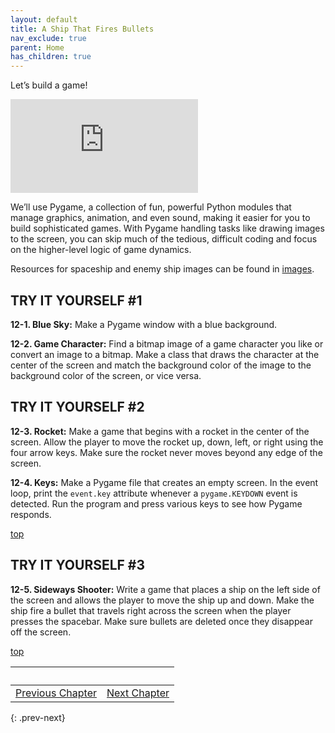 ```yaml
---
layout: default
title: A Ship That Fires Bullets
nav_exclude: true
parent: Home
has_children: true
---
```


Let’s build a game!

<iframe title="'gg good game galaga' by Matthew Henry @MatthewHenryDesign" alt="Good Game 3D animation in the style of Space Invaders" src="https://giphy.com/embed/RtpmUzMbynBeCgEa5E" frameBorder="0" class="giphy-embed"></iframe>

We’ll use Pygame, a collection of fun, powerful
Python modules that manage graphics, animation, and even sound, making
it easier for you to build sophisticated games. With Pygame handling
tasks like drawing images to the screen, you can skip much of the
tedious, difficult coding and focus on the higher-level logic of game
dynamics.

Resources for spaceship and enemy ship images can be found in [images](./images/index.md).

## TRY IT YOURSELF #1

<span id="ch12exe1"></span>**12-1. Blue Sky:** Make a Pygame window with
a blue background.

<span id="ch12exe2"></span>**12-2. Game Character:** Find a bitmap image
of a game character you like or convert an image to a bitmap. Make a
class that draws the character at the center of the screen and match the
background color of the image to the background color of the screen, or
vice versa.

## TRY IT YOURSELF #2

<span id="ch12exe3"></span>**12-3. Rocket:** Make a game that begins
with a rocket in the center of the screen. Allow the player to move the
rocket up, down, left, or right using the four arrow keys. Make sure the
rocket never moves beyond any edge of the screen.

<span id="ch12exe4"></span>**12-4. Keys:** Make a Pygame file that
creates an empty screen. In the event loop, print the `event.key`
attribute whenever a `pygame.KEYDOWN` event is detected. Run the program
and press various keys to see how Pygame responds.


[top](#top)

## TRY IT YOURSELF #3

<span id="ch12exe5"></span>**12-5. Sideways Shooter:** Write a game that
places a ship on the left side of the screen and allows the player to
move the ship up and down. Make the ship fire a bullet that travels
right across the screen when the player presses the spacebar. Make sure
bullets are deleted once they disappear off the screen.

[top](#top)

|&nbsp;|&nbsp;|
|---|---|
| [Previous Chapter](../chapter_11/tiy.md) | [Next Chapter](../chapter_13/tiy.md) |
{: .prev-next}

